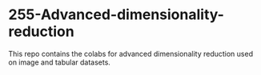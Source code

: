 # 255-Advanced-dimensionality-reduction

This repo contains the colabs for advanced dimensionality reduction used on image and tabular datasets.
